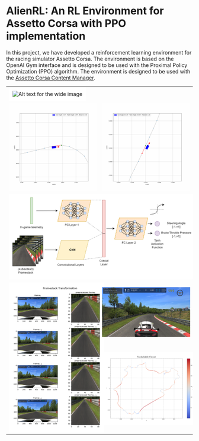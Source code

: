 # AlienRL: An RL Environment for Assetto Corsa with PPO implementation

In this project, we have developed a reinforcement learning environment for the racing simulator Assetto Corsa. The environment is based on the OpenAI Gym interface and is designed to be used with the Proximal Policy Optimization (PPO) algorithm. The environment is designed to be used with the [Assetto Corsa Content Manager](https://assettocorsa.club/content-manager.html).

<table>
    <tr>
        <td colspan="2">
            <img src="./Figures/AlienRL.png" width="800" alt="Alt text for the wide image" style="background-color:white; border: 10px solid white"> 
        </td>
    </tr>
    <tr>
        <td>
            <img src="./Figures/stig.gif" width="400" alt="Alt text for the gif">
        </td>
        <td>
            <img src="./Figures/crash.gif" width="400" alt="Alt text for the gif">
        </td>
    </tr>
    <tr>
        <td colspan="2">
            <img src="./Figures/Neural Network Architecture.png" width="800" alt="Alt text for the wide image" style="background-color:white; border: 10px solid white"> 
        </td>
    </tr>
    <tr>
        <td rowspan="2">
            <img src="./Figures/preprocessed_framestack.png" width="400" alt="Alt text for the gif" style="background-color:white; border: 10px solid white">
        </td>
        <td>
            <img src="./Figures/3rd person view.png" width="400" alt="Alt text for the gif" >
        </td>
    </tr>
    <tr>
        <td>
            <img src="./Figures/Nordschleife Circuit.png" width="400" alt="Alt text for the gif" style="border: 10px solid white">
        </td>
    </tr>  
</table>